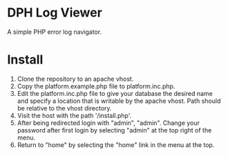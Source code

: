 # DPH Log Viewer

A simple PHP error log navigator.

# Install
1. Clone the repository to an apache vhost.
2. Copy the platform.example.php file to platform.inc.php.
3. Edit the platform.inc.php file to give your database the desired name and specify a location that is writable by the apache vhost. Path should be relative to the vhost directory.
4. Visit the host with the path '/install.php'.
5. After being redirected login with "admin", "admin". Change your password after first login by selecting "admin" at the top right of the menu.
6. Return to "home" by selecting the "home" link in the menu at the top.

